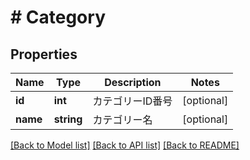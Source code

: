 # # Category

## Properties

Name | Type | Description | Notes
------------ | ------------- | ------------- | -------------
**id** | **int** | カテゴリーID番号 | [optional]
**name** | **string** | カテゴリー名 | [optional]

[[Back to Model list]](../../README.md#models) [[Back to API list]](../../README.md#endpoints) [[Back to README]](../../README.md)
